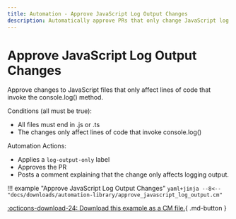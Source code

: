 ```yaml
---
title: Automation - Approve JavaScript Log Output Changes
description: Automatically approve PRs that only change JavaScript log output.
---
```

# Approve JavaScript Log Output Changes

Approve changes to JavaScript files that only affect lines of code that invoke the console.log() method.

Conditions (all must be true):

* All files must end in .js or .ts
* The changes only affect lines of code that invoke console.log()

Automation Actions:

* Applies a `log-output-only` label
* Approves the PR
* Posts a comment explaining that the change only affects logging output.

!!! example "Approve JavaScript Log Output Changes"
    ```yaml+jinja
    --8<-- "docs/downloads/automation-library/approve_javascript_log_output.cm"
    ```
    <div class="result" markdown>
      <span>
      [:octicons-download-24: Download this example as a CM file.](/downloads/automation-library/approve_javascript_log_output.cm){ .md-button }
      </span>
    </div>